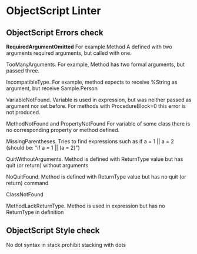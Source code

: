 # ObjectScript Linter
## ObjectScript Errors check

**RequiredArgumentOmitted**
For example Method A defined with two arguments required arguments, but called with one.

TooManyArguments.
    For example, Method has two formal arguments, but passed three.

IncompatibleType.
    For example, method expects to receive %String as argument, but receive Sample.Person

VariableNotFound.
    Variable is used in expression, but was neither passed as argument nor set before. For methods with ProcedureBlock=0 this error is not produced.

MethodNotFound and PropertyNotFound
    For variable of some class there is no corresponding property or method defined.

MissingParentheses.
    Tries to find expressions such as if a = 1 || a = 2 (should be: "if a = 1 || (a = 2)")

QuitWithoutArguments.
    Method is defined with ReturnType value but has quit (or return) without arguments

NoQuitFound.
    Method is defined with ReturnType value but has no quit (or return) command

ClassNotFound

MethodLackReturnType.
    Method is used in expression but has no ReturnType in definition
    
## ObjectScript Style check
No dot syntax in stack
    prohibit stacking with dots



